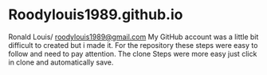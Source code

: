 # Roodylouis1989.github.io
Ronald Louis/ roodylouis1989@gmail.com
My GitHub account was a little bit difficult to created but i made it.
For the repository these steps were easy to follow and need to pay attention.
The clone Steps were more easy just click in clone and automatically save.